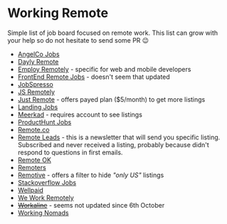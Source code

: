 # Working Remote
Simple list of job board focused on remote work. This list can grow with your help so do not hesitate to send some PR 😉

* [AngelCo Jobs](https://angel.co/jobs)
* [Dayly Remote](https://dailyremote.com/remote-software-development-jobs)
* [Employ Remotely](https://www.employremotely.com/) - specific for web and mobile developers
* [FrontEnd Remote Jobs](https://frontendremotejobs.com/) - doesn't seem that updated
* [JobSpresso](https://jobspresso.co/remote-work/)
* [JS Remotely](https://jsremotely.com/)
* [Just Remote](https://justremote.co/remote-developer-jobs) - offers payed plan ($5/month) to get more listings
* [Landing Jobs](https://landing.jobs/jobs?fr=true&hd=false&t_co=false&t_st=false)
* [Meerkad](https://meerkad.com/) - requires account to see listings
* [ProductHunt Jobs](https://www.producthunt.com/jobs?categories=Engineering&remote_ok=true)
* [Remote.co](https://remote.co/remote-jobs/developer/)
* [Remote Leads](https://remoteleads.io/) - this is a newsletter that will send you specific listing. Subscribed and never received a listing, probably because didn't respond to questions in first emails.
* [Remote OK](https://remoteok.io/remote-dev-jobs)
* [Remoters](https://remoters.net/jobs/software-development/)
* [Remotive](https://remotive.io/?live_jobs%5Bmenu%5D%5Bcategory%5D=Software%20Development) - offers a filter to hide *"only US"* listings
* [Stackoverflow Jobs](https://stackoverflow.com/jobs)
* [Wellpaid](https://wellpaid.io)
* [We Work Remotely](https://weworkremotely.com/categories/remote-programming-jobs#job-listings)
* ~~[Workaline](https://workaline.com/)~~ - seems not updated since 6th October
* [Working Nomads](https://www.workingnomads.co/jobs)
